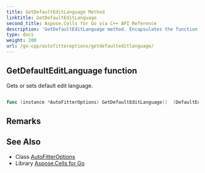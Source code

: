 ```yaml
---
title: GetDefaultEditLanguage Method 
linktitle: GetDefaultEditLanguage
second_title: Aspose.Cells for Go via C++ API Reference
description: 'GetDefaultEditLanguage method. Encapsulates the function that represents getdefaulteditlanguage in Go.'
type: docs
weight: 200
url: /go-cpp/autofitteroptions/getdefaulteditlanguage/
---
```


## GetDefaultEditLanguage function

Gets or sets default edit language.

```go

func (instance *AutoFitterOptions) GetDefaultEditLanguage()  (DefaultEditLanguage,  error) 

```

## Remarks


## See Also

* Class [AutoFitterOptions](../)
* Library [Aspose.Cells for Go](../../)
